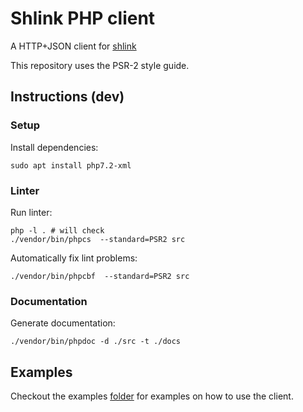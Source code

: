 # Shlink PHP client

A HTTP+JSON client for [shlink](https://shlink.io/)

This repository uses the PSR-2 style guide.

## Instructions (dev)

### Setup

Install dependencies:

    sudo apt install php7.2-xml

### Linter

Run linter:

    php -l . # will check
    ./vendor/bin/phpcs  --standard=PSR2 src

Automatically fix lint problems:

    ./vendor/bin/phpcbf  --standard=PSR2 src

### Documentation

Generate documentation:

    ./vendor/bin/phpdoc -d ./src -t ./docs

## Examples

Checkout the examples [folder](./examples) for examples on how to use the client.
